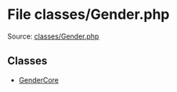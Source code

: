 File classes/Gender.php
=========

Source: [classes/Gender.php](https://github.com/PrestaShop/PrestaShop/blob/1.5.0.3/classes/Gender.php)


Classes
-------

* [GenderCore](class.GenderCore.md)

